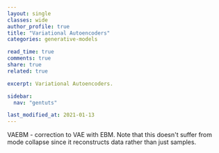 ```yaml
---
layout: single
classes: wide
author_profile: true
title: "Variational Autoencoders"
categories: generative-models

read_time: true
comments: true
share: true
related: true

excerpt: Variational Autoencoders.

sidebar:
  nav: "gentuts"

last_modified_at: 2021-01-13
---
```


VAEBM - correction to VAE with EBM. Note that this doesn't suffer from mode collapse since it reconstructs data rather than just samples.